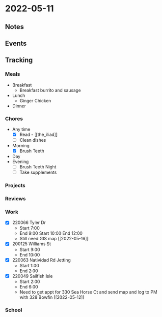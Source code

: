 # 2022-05-11
## Notes

## Events

## Tracking
### Meals
- Breakfast
	- Breakfast burrito and sausage
- Lunch
	- Ginger Chicken
- Dinner

### Chores
- Any time
	- [x] Read - [[the_iliad]]
	- [ ] Clean dishes
- Morning
	- [x] Brush Teeth
- Day
- Evening
	- [ ] Brush Teeth Night
	- [ ] Take supplements

### Projects

### Reviews

### Work
- [x] 220066 Tyler Dr
	- Start 7:00
	- End 9:00
	  Start 10:00
	  End 12:00
	- Still need GIS map [[2022-05-16]]
- [x] 200125 Williams St
	- Start 9:00
	- End 10:00
- [x] 220063 Natividad Rd Jetting
	- Start 1:00
	- End 2:00
- [x] 220049 Sailfish Isle
	- Start 2:00
	- End 6:00
	- Need to get appt for 330 Sea Horse Ct and send map and log to PM with 328 Bowfin [[2022-05-12]]

### School
